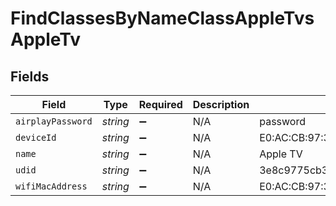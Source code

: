 # FindClassesByNameClassAppleTvsAppleTv


## Fields

| Field                                    | Type                                     | Required                                 | Description                              | Example                                  |
| ---------------------------------------- | ---------------------------------------- | ---------------------------------------- | ---------------------------------------- | ---------------------------------------- |
| `airplayPassword`                        | *string*                                 | :heavy_minus_sign:                       | N/A                                      | password                                 |
| `deviceId`                               | *string*                                 | :heavy_minus_sign:                       | N/A                                      | E0:AC:CB:97:36:g5                        |
| `name`                                   | *string*                                 | :heavy_minus_sign:                       | N/A                                      | Apple TV                                 |
| `udid`                                   | *string*                                 | :heavy_minus_sign:                       | N/A                                      | 3e8c9775cb3302ed9e645adf632cfa533adc3aa8 |
| `wifiMacAddress`                         | *string*                                 | :heavy_minus_sign:                       | N/A                                      | E0:AC:CB:97:36:G4                        |